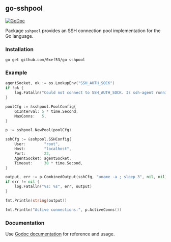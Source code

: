 go-sshpool
----------

[![GoDoc](https://godoc.org/github.com/0xef53/go-sshpool?status.svg)](https://godoc.org/github.com/0xef53/go-sshpool)

Package `sshpool` provides an SSH connection pool implementation for the Go language.

### Installation

    go get github.com/0xef53/go-sshpool

### Example

```go
agentSocket, ok := os.LookupEnv("SSH_AUTH_SOCK")
if !ok {
	log.Fatalln("Could not connect to SSH_AUTH_SOCK. Is ssh-agent running?")
}

poolCfg := &sshpool.PoolConfig{
	GCInterval: 5 * time.Second,
	MaxConns:   5,
}

p := sshpool.NewPool(poolCfg)

sshCfg := &sshpool.SSHConfig{
	User:        "root",
	Host:        "localhost",
	Port:        22,
	AgentSocket: agentSocket,
	Timeout:     30 * time.Second,
}

output, err := p.CombinedOutput(sshCfg, "uname -a ; sleep 3", nil, nil)
if err != nil {
	log.Fatalln("%s: %s", err, output)
}

fmt.Println(string(output))

fmt.Println("Active connections:", p.ActiveConns())
```

### Documentation

Use [Godoc documentation](https://godoc.org/github.com/0xef53/go-sshpool) for reference and usage.
